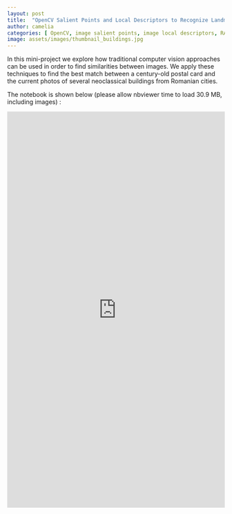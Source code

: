 ```yaml
---
layout: post
title:  "OpenCV Salient Points and Local Descriptors to Recognize Landmark Building in Century-old Postcard"
author: camelia
categories: [ OpenCV, image salient points, image local descriptors, RANSAC, similarity, Computer Vision ]
image: assets/images/thumbnail_buildings.jpg
---
```


In this mini-project we explore how traditional computer vision approaches can be used in order to find similarities between images. We apply these techniques to find the best match between a century-old postal card and the current photos of several neoclassical buildings from Romanian cities.


The notebook is shown below (please allow nbviewer time to load 30.9 MB, including images) :


<p><iframe style="width:100%;" height="915" src="https://nbviewer.jupyter.org/github/camelia-c/techfolio/blob/main/opencv_salient_points_descriptors_buildings_similarity/OpenCV_Recognize_Landmark_Building_in_Old_Postcard.ipynb" frameborder="0" allowfullscreen></iframe></p>
